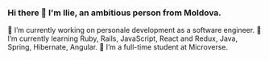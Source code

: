 ### Hi there 👋 I'm Ilie, an ambitious person from Moldova. 


🔭 I’m currently working on personale development as a software engineer.
🌱 I’m currently learning Ruby, Rails, JavaScript, React and Redux, Java, Spring, Hibernate, Angular.
👯 I’m a full-time student at Microverse.
